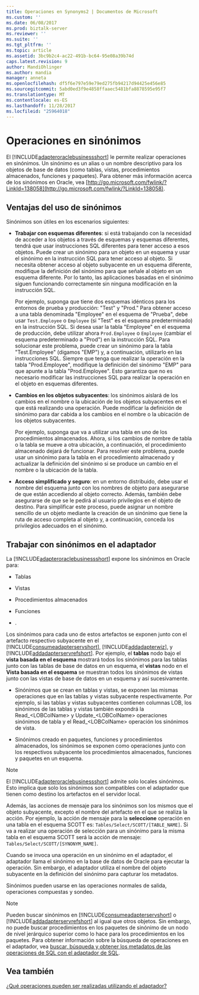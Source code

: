 ```yaml
---
title: Operaciones en Synonyms2 | Documentos de Microsoft
ms.custom: ''
ms.date: 06/08/2017
ms.prod: biztalk-server
ms.reviewer: ''
ms.suite: ''
ms.tgt_pltfrm: ''
ms.topic: article
ms.assetid: 3bc9b2c4-ac22-491b-bc64-95e08a39b74d
caps.latest.revision: 9
author: MandiOhlinger
ms.author: mandia
manager: anneta
ms.openlocfilehash: df5f6e797e59e79ed275fb94217d94425e456e85
ms.sourcegitcommit: 5abd0ed3f9e4858ffaaec5481bfa8878595e95f7
ms.translationtype: MT
ms.contentlocale: es-ES
ms.lasthandoff: 11/28/2017
ms.locfileid: "25964018"
---
```

# <a name="operations-on-synonyms"></a>Operaciones en sinónimos
El [!INCLUDE[adapteroraclebusinessshort](../../includes/adapteroraclebusinessshort-md.md)] le permite realizar operaciones en sinónimos. Un sinónimo es un alias o un nombre descriptivo para los objetos de base de datos (como tablas, vistas, procedimientos almacenados, funciones y paquetes). Para obtener más información acerca de los sinónimos en Oracle, vea [http://go.microsoft.com/fwlink/?LinkId=138058](http://go.microsoft.com/fwlink/?LinkId=138058).  
  
## <a name="advantages-of-using-synonyms"></a>Ventajas del uso de sinónimos  
 Sinónimos son útiles en los escenarios siguientes:  
  
-   **Trabajar con esquemas diferentes**: si está trabajando con la necesidad de acceder a los objetos a través de esquemas y esquemas diferentes, tendrá que usar instrucciones SQL diferentes para tener acceso a esos objetos. Puede crear un sinónimo para un objeto en un esquema y usar el sinónimo en la instrucción SQL para tener acceso al objeto. Si necesita obtener acceso al objeto subyacente en un esquema diferente, modifique la definición del sinónimo para que señale al objeto en un esquema diferente. Por lo tanto, las aplicaciones basadas en el sinónimo siguen funcionando correctamente sin ninguna modificación en la instrucción SQL.  
  
     Por ejemplo, suponga que tiene dos esquemas idénticos para los entornos de prueba y producción: "Test" y "Prod." Para obtener acceso a una tabla denominada "Employee" en el esquema de "Prueba", debe usar `Test.Employee` o `Employee` (si "Test" es el esquema predeterminado) en la instrucción SQL. Si desea usar la tabla "Employee" en el esquema de producción, debe utilizar ahora `Prod.Employee` o `Employee` (cambiar el esquema predeterminado a "Prod") en la instrucción SQL. Para solucionar este problema, puede crear un sinónimo para la tabla "Test.Employee" (digamos "EMP") y, a continuación, utilizarlo en las instrucciones SQL. Siempre que tenga que realizar la operación en la tabla "Prod.Employee", modifique la definición del sinónimo "EMP" para que apunte a la tabla "Prod.Employee". Esto garantiza que no es necesario modificar las instrucciones SQL para realizar la operación en el objeto en esquemas diferentes.  
  
-   **Cambios en los objetos subyacentes**: los sinónimos aislará de los cambios en el nombre o la ubicación de los objetos subyacentes en el que está realizando una operación. Puede modificar la definición de sinónimo para dar cabida a los cambios en el nombre o la ubicación de los objetos subyacentes.  
  
     Por ejemplo, suponga que va a utilizar una tabla en uno de los procedimientos almacenados. Ahora, si los cambios de nombre de tabla o la tabla se mueve a otra ubicación, a continuación, el procedimiento almacenado dejará de funcionar. Para resolver este problema, puede usar un sinónimo para la tabla en el procedimiento almacenado y actualizar la definición del sinónimo si se produce un cambio en el nombre o la ubicación de la tabla.  
  
-   **Acceso simplificado y seguro**: en un entorno distribuido, debe usar el nombre del esquema junto con los nombres de objeto para asegurarse de que están accediendo al objeto correcto. Además, también debe asegurarse de que se le pedirá al usuario privilegios en el objeto de destino. Para simplificar este proceso, puede asignar un nombre sencillo de un objeto mediante la creación de un sinónimo que tiene la ruta de acceso completa al objeto y, a continuación, conceda los privilegios adecuados en el sinónimo.  
  
## <a name="working-with-synonyms-in-the-adapter"></a>Trabajar con sinónimos en el adaptador  
 La [!INCLUDE[adapteroraclebusinessshort](../../includes/adapteroraclebusinessshort-md.md)] expone los sinónimos en Oracle para:  
  
-   Tablas  
  
-   Vistas  
  
-   Procedimientos almacenados  
  
-   Funciones  
  
-   .  
  
 Los sinónimos para cada uno de estos artefactos se exponen junto con el artefacto respectivo subyacente en el [!INCLUDE[consumeadapterservshort](../../includes/consumeadapterservshort-md.md)], [!INCLUDE[addadapterwiz](../../includes/addadapterwiz-md.md)], y [!INCLUDE[addadapterservrefshort](../../includes/addadapterservrefshort-md.md)]. Por ejemplo, el **tablas** nodo bajo el **vista basada en el esquema** mostrará todos los sinónimos para las tablas junto con las tablas de base de datos en un esquema, el **vistas** nodo en el **Vista basada en el esquema** se muestran todos los sinónimos de vistas junto con las vistas de base de datos en un esquema y así sucesivamente.  
  
-   Sinónimos que se crean en tablas y vistas, se exponen las mismas operaciones que en las tablas y vistas subyacente respectivamente. Por ejemplo, si las tablas y vistas subyacentes contienen columnas LOB, los sinónimos de las tablas y vistas también expondrá la Read_\<LOBColName\> y Update_\<LOBColName\> operaciones sinónimos de tabla y el Read_\<LOBColName\> operación los sinónimos de vista.  
  
-   Sinónimos creado en paquetes, funciones y procedimientos almacenados, los sinónimos se exponen como operaciones junto con los respectivos subyacente los procedimientos almacenados, funciones y paquetes en un esquema.  
  
> [!NOTE]
>  El [!INCLUDE[adapteroraclebusinessshort](../../includes/adapteroraclebusinessshort-md.md)] admite solo locales sinónimos. Esto implica que solo los sinónimos son compatibles con el adaptador que tienen como destino los artefactos en el servidor local.  
  
 Además, las acciones de mensaje para los sinónimos son los mismos que el objeto subyacente, excepto el nombre del artefacto en el que se realiza la acción. Por ejemplo, la acción de mensaje para la **seleccione** operación en una tabla en el esquema SCOTT es: `Tables/Select/SCOTT/[TABLE_NAME]`. Si va a realizar una operación de selección para un sinónimo para la misma tabla en el esquema SCOTT será la acción de mensaje: `Tables/Select/SCOTT/[SYNONYM_NAME]`.  
  
 Cuando se invoca una operación en un sinónimo en el adaptador, el adaptador llama el sinónimo en la base de datos de Oracle para ejecutar la operación. Sin embargo, el adaptador utiliza el nombre del objeto subyacente en la definición del sinónimo para capturar los metadatos.  
  
 Sinónimos pueden usarse en las operaciones normales de salida, operaciones compuestas y sondeo.  
  
> [!NOTE]
>  Pueden buscar sinónimos en [!INCLUDE[consumeadapterservshort](../../includes/consumeadapterservshort-md.md)] o [!INCLUDE[addadapterservrefshort](../../includes/addadapterservrefshort-md.md)] al igual que otros objetos. Sin embargo, no puede buscar procedimientos en los paquetes de sinónimo de un nodo de nivel jerárquico superior como lo hace para los procedimientos en los paquetes. Para obtener información sobre la búsqueda de operaciones en el adaptador, vea [buscar, búsqueda y obtener los metadatos de las operaciones de SQL con el adaptador de SQL](../../adapters-and-accelerators/adapter-sql/browse-search-and-get-metadata-for-sql-operations-using-the-sql-adapter.md).  
  
## <a name="see-also"></a>Vea también  
 [¿Qué operaciones pueden ser realizadas utilizando el adaptador?](https://msdn.microsoft.com/library/cc185219(v=bts.10).aspx)